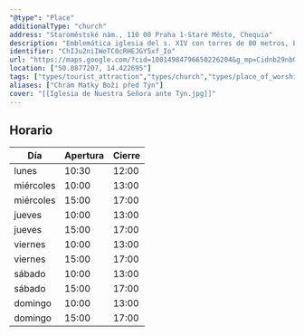 ```yaml
---
"@type": "Place"
additionalType: "church"
address: "Staroměstské nám., 110 00 Praha 1-Staré Město, Chequia"
description: "Emblemática iglesia del s. XIV con torres de 80 metros, bajorrelieves en el exterior y un retablo barroco."
identifier: "ChIJu2niIWeTC0cRHEJGY5xf_Io"
url: "https://maps.google.com/?cid=10014984796650226204&g_mp=Cidnb29nbGUubWFwcy5wbGFjZXMudjEuUGxhY2VzLlNlYXJjaFRleHQQABgEIAA"
location: ["50.0877207, 14.422695"]
tags: ["types/tourist_attraction","types/church","types/place_of_worship","types/point_of_interest","types/establishment"]
aliases: ["Chrám Matky Boží před Týn"]
cover: "[[Iglesia de Nuestra Señora ante Týn.jpg]]"
---
```


## Horario

| Día  | Apertura  | Cierre  |
|---|---|---|
| lunes | 10:30 | 12:00 |
| miércoles | 10:00 | 13:00 |
| miércoles | 15:00 | 17:00 |
| jueves | 10:00 | 13:00 |
| jueves | 15:00 | 17:00 |
| viernes | 10:00 | 13:00 |
| viernes | 15:00 | 17:00 |
| sábado | 10:00 | 13:00 |
| sábado | 15:00 | 17:00 |
| domingo | 10:00 | 13:00 |
| domingo | 15:00 | 17:00 |